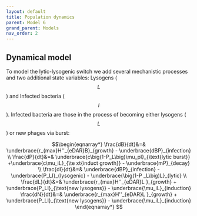 ```yaml
---
layout: default
title: Population dynamics
parent: Model 6
grand_parent: Models
nav_order: 2
---
```


## Dynamical model

To model the lytic-lysogenic switch we add several mechanistic processes and two additional state variables: Lysogens ($$L$$) and Infected bacteria ($$I$$). Infected bacteria are those in the process of becoming either lysogens ($$L$$) or new phages via burst:

$$\begin{eqnarray*}                                                                                 
\frac{dB}{dt}&=& \underbrace{r_{max}H''_{eDAR}B}_{growth} - \underbrace{dBP}_{infection} \\         
\frac{dP}{dt}&=& \underbrace{c\big(1-P_L\big)\mu_pI}_{\text{lytic burst}} +\underbrace{c\mu_iL}_{\te
xt{induct growth}} - \underbrace{mP}_{decay} \\                                                     
\frac{dI}{dt}&=& \underbrace{dBP}_{infection} - \underbrace{P_LI}_{lysogenic} - \underbrace{\big(1-P
_L\big)L}_{lytic} \\                                                                                
\frac{dL}{dt}&=& \underbrace{r_{max}H''_{eDAR}L }_{growth} +                                        
\underbrace{P_LI}_{\text{new lysogens}} - \underbrace{\mu_iL}_{induction}
\frac{dN}{dt}&=& \underbrace{r_{max}H''_{eDAR}L }_{growth} +                                        
\underbrace{P_LI}_{\text{new lysogens}} - \underbrace{\mu_iL}_{induction}
\end{eqnarray*} $$




 
